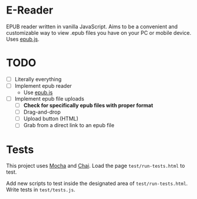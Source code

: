 # E-Reader

EPUB reader written in vanilla JavaScript.
Aims to be a convenient and customizable way to view .epub files
you have on your PC or mobile device.
Uses [epub.js](https://github.com/futurepress/epub.js/).

# TODO

- [ ] Literally everything
- [ ] Implement epub reader
  - Use [epub.js](https://github.com/futurepress/epub.js/)
- [ ] Implement epub file uploads
  - [ ] **Check for specifically epub files with proper format**
  - [ ] Drag-and-drop
  - [ ] Upload button (HTML)
  - [ ] Grab from a direct link to an epub file

# Tests

This project uses [Mocha](https://mochajs.org/) and [Chai](https://www.chaijs.com/).
Load the page `test/run-tests.html` to test.

Add new scripts to test inside the designated area of `test/run-tests.html`.
Write tests in `test/tests.js`.

